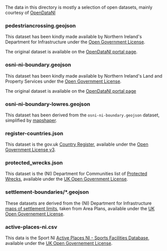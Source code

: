 The data in this directory is mostly a selection of open datasets, mainly courtesy of [OpenDataNI](https://opendatani.gov.uk)

### pedestriancrossing.geojson

This dataset has been kindly made available by Northern Ireland's
Department for Infrastructure under the
[Open Government License](http://reference.data.gov.uk/id/open-government-licence).

The original dataset is available on the
[OpenDataNI portal page](https://www.opendatani.gov.uk/dataset/pedestrain-crossing).

### osni-ni-boundary.geojson

This dataset has been kindly made available by Northern Ireland's
Land and Property Services under the
[Open Government License](http://reference.data.gov.uk/id/open-government-licence).

The original dataset is available on the
[OpenDataNI portal page](https://www.opendatani.gov.uk/dataset?groups=property&license_id=uk-ogl&tags=Northern+Ireland&res_format=GeoJSON)

### osni-ni-boundary-lowres.geojson

This dataset has been derived from the `osni-ni-boundary.geojson` dataset, simplified by [mapshaper](http://mapshaper.org/).

### register-countries.json

This dataset is the gov.uk [Country Register](https://country.register.gov.uk/), available under the
[Open Government License v3](https://www.nationalarchives.gov.uk/doc/open-government-licence/version/3/).

### protected_wrecks.json

This dataset is the (NI) Department for Communities list of [Protected Wrecks](https://www.opendatani.gov.uk/dataset/c5fceed7-b07a-4bc4-a0a0-8c45b9033083/resource/2d8da801-39f7-48b7-81ad-8db58d107962), available under the [UK Open Government License](http://reference.data.gov.uk/id/open-government-licence).

### settlement-boundaries/*.geojson

These datasets are derived from the (NI) Department for Infrastructure [maps of settlement limits](https://www.opendatani.gov.uk/dataset/settlement-boundary-data/resource/1f8450d1-b92d-4914-8cc9-15d9ac64d14c), taken from Area Plans, available under the [UK Open Governement License](http://reference.data.gov.uk/id/open-government-licence).

### active-places-ni.csv

This data is the Sport NI [Active Places NI - Sports Facilities Database](https://www.opendatani.gov.uk/dataset/active-places-ni-sports-facilities-database/resource/9615b5b6-3f11-4968-b337-f1dc1e9db828), available under the [UK Open Governement License](http://reference.data.gov.uk/id/open-government-licence).
